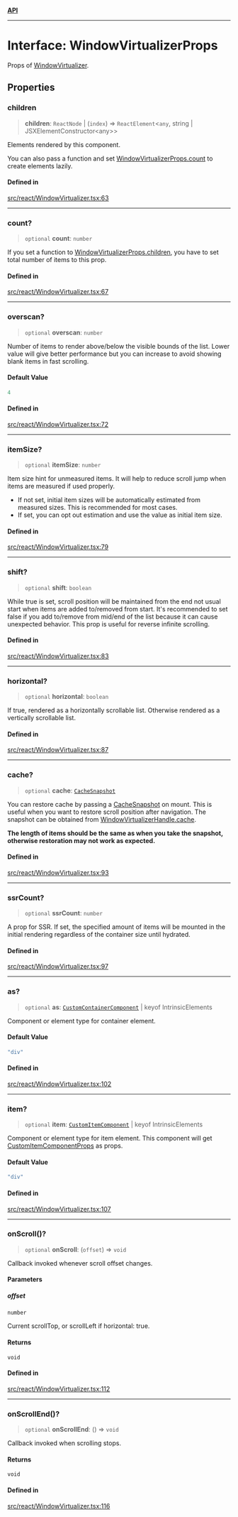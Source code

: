 [**API**](../../API.md)

***

# Interface: WindowVirtualizerProps

Props of [WindowVirtualizer](../functions/WindowVirtualizer.md).

## Properties

### children

> **children**: `ReactNode` \| (`index`) => `ReactElement`\<`any`, string \| JSXElementConstructor\<any\>\>

Elements rendered by this component.

You can also pass a function and set [WindowVirtualizerProps.count](WindowVirtualizerProps.md#count) to create elements lazily.

#### Defined in

[src/react/WindowVirtualizer.tsx:63](https://github.com/inokawa/virtua/blob/e7edf00e268ee12af9ee8e11abed3a725aa02859/src/react/WindowVirtualizer.tsx#L63)

***

### count?

> `optional` **count**: `number`

If you set a function to [WindowVirtualizerProps.children](WindowVirtualizerProps.md#children), you have to set total number of items to this prop.

#### Defined in

[src/react/WindowVirtualizer.tsx:67](https://github.com/inokawa/virtua/blob/e7edf00e268ee12af9ee8e11abed3a725aa02859/src/react/WindowVirtualizer.tsx#L67)

***

### overscan?

> `optional` **overscan**: `number`

Number of items to render above/below the visible bounds of the list. Lower value will give better performance but you can increase to avoid showing blank items in fast scrolling.

#### Default Value

```ts
4
```

#### Defined in

[src/react/WindowVirtualizer.tsx:72](https://github.com/inokawa/virtua/blob/e7edf00e268ee12af9ee8e11abed3a725aa02859/src/react/WindowVirtualizer.tsx#L72)

***

### itemSize?

> `optional` **itemSize**: `number`

Item size hint for unmeasured items. It will help to reduce scroll jump when items are measured if used properly.

- If not set, initial item sizes will be automatically estimated from measured sizes. This is recommended for most cases.
- If set, you can opt out estimation and use the value as initial item size.

#### Defined in

[src/react/WindowVirtualizer.tsx:79](https://github.com/inokawa/virtua/blob/e7edf00e268ee12af9ee8e11abed3a725aa02859/src/react/WindowVirtualizer.tsx#L79)

***

### shift?

> `optional` **shift**: `boolean`

While true is set, scroll position will be maintained from the end not usual start when items are added to/removed from start. It's recommended to set false if you add to/remove from mid/end of the list because it can cause unexpected behavior. This prop is useful for reverse infinite scrolling.

#### Defined in

[src/react/WindowVirtualizer.tsx:83](https://github.com/inokawa/virtua/blob/e7edf00e268ee12af9ee8e11abed3a725aa02859/src/react/WindowVirtualizer.tsx#L83)

***

### horizontal?

> `optional` **horizontal**: `boolean`

If true, rendered as a horizontally scrollable list. Otherwise rendered as a vertically scrollable list.

#### Defined in

[src/react/WindowVirtualizer.tsx:87](https://github.com/inokawa/virtua/blob/e7edf00e268ee12af9ee8e11abed3a725aa02859/src/react/WindowVirtualizer.tsx#L87)

***

### cache?

> `optional` **cache**: [`CacheSnapshot`](CacheSnapshot.md)

You can restore cache by passing a [CacheSnapshot](CacheSnapshot.md) on mount. This is useful when you want to restore scroll position after navigation. The snapshot can be obtained from [WindowVirtualizerHandle.cache](WindowVirtualizerHandle.md#cache).

**The length of items should be the same as when you take the snapshot, otherwise restoration may not work as expected.**

#### Defined in

[src/react/WindowVirtualizer.tsx:93](https://github.com/inokawa/virtua/blob/e7edf00e268ee12af9ee8e11abed3a725aa02859/src/react/WindowVirtualizer.tsx#L93)

***

### ssrCount?

> `optional` **ssrCount**: `number`

A prop for SSR. If set, the specified amount of items will be mounted in the initial rendering regardless of the container size until hydrated.

#### Defined in

[src/react/WindowVirtualizer.tsx:97](https://github.com/inokawa/virtua/blob/e7edf00e268ee12af9ee8e11abed3a725aa02859/src/react/WindowVirtualizer.tsx#L97)

***

### as?

> `optional` **as**: [`CustomContainerComponent`](../type-aliases/CustomContainerComponent.md) \| keyof IntrinsicElements

Component or element type for container element.

#### Default Value

```ts
"div"
```

#### Defined in

[src/react/WindowVirtualizer.tsx:102](https://github.com/inokawa/virtua/blob/e7edf00e268ee12af9ee8e11abed3a725aa02859/src/react/WindowVirtualizer.tsx#L102)

***

### item?

> `optional` **item**: [`CustomItemComponent`](../type-aliases/CustomItemComponent.md) \| keyof IntrinsicElements

Component or element type for item element. This component will get [CustomItemComponentProps](CustomItemComponentProps.md) as props.

#### Default Value

```ts
"div"
```

#### Defined in

[src/react/WindowVirtualizer.tsx:107](https://github.com/inokawa/virtua/blob/e7edf00e268ee12af9ee8e11abed3a725aa02859/src/react/WindowVirtualizer.tsx#L107)

***

### onScroll()?

> `optional` **onScroll**: (`offset`) => `void`

Callback invoked whenever scroll offset changes.

#### Parameters

##### offset

`number`

Current scrollTop, or scrollLeft if horizontal: true.

#### Returns

`void`

#### Defined in

[src/react/WindowVirtualizer.tsx:112](https://github.com/inokawa/virtua/blob/e7edf00e268ee12af9ee8e11abed3a725aa02859/src/react/WindowVirtualizer.tsx#L112)

***

### onScrollEnd()?

> `optional` **onScrollEnd**: () => `void`

Callback invoked when scrolling stops.

#### Returns

`void`

#### Defined in

[src/react/WindowVirtualizer.tsx:116](https://github.com/inokawa/virtua/blob/e7edf00e268ee12af9ee8e11abed3a725aa02859/src/react/WindowVirtualizer.tsx#L116)

